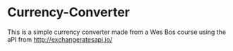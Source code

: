 # Currency-Converter
This is a simple currency converter made from a Wes Bos course using the aPI from http://exchangeratesapi.io/
